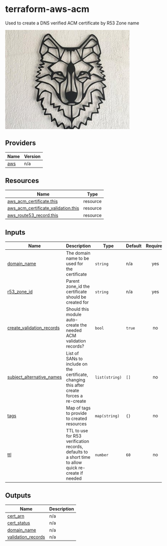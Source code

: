 # terraform-aws-acm
Used to create a DNS verified ACM certificate by R53 Zone name

<!-- BEGIN_TF_DOCS -->

<img src="https://raw.githubusercontent.com/Lupus-Metallum/brand/master/images/logo.jpg" width="400"/>



## Providers

| Name | Version |
|------|---------|
| <a name="provider_aws"></a> [aws](#provider\_aws) | n/a |

## Resources

| Name | Type |
|------|------|
| [aws_acm_certificate.this](https://registry.terraform.io/providers/hashicorp/aws/latest/docs/resources/acm_certificate) | resource |
| [aws_acm_certificate_validation.this](https://registry.terraform.io/providers/hashicorp/aws/latest/docs/resources/acm_certificate_validation) | resource |
| [aws_route53_record.this](https://registry.terraform.io/providers/hashicorp/aws/latest/docs/resources/route53_record) | resource |

## Inputs

| Name | Description | Type | Default | Required |
|------|-------------|------|---------|:--------:|
| <a name="input_domain_name"></a> [domain\_name](#input\_domain\_name) | The domain name to be used for the certificate | `string` | n/a | yes |
| <a name="input_r53_zone_id"></a> [r53\_zone\_id](#input\_r53\_zone\_id) | Parent zone\_id the certificate should be created for | `string` | n/a | yes |
| <a name="input_create_validation_records"></a> [create\_validation\_records](#input\_create\_validation\_records) | Should this module auto-create the needed ACM validation records? | `bool` | `true` | no |
| <a name="input_subject_alternative_names"></a> [subject\_alternative\_names](#input\_subject\_alternative\_names) | List of SANs to include on the certificate, changing this after create forces a re-create | `list(string)` | `[]` | no |
| <a name="input_tags"></a> [tags](#input\_tags) | Map of tags to provide to created resources | `map(string)` | `{}` | no |
| <a name="input_ttl"></a> [ttl](#input\_ttl) | TTL to use for R53 verification records, defaults to a short time to allow quick re-create if needed | `number` | `60` | no |

## Outputs

| Name | Description |
|------|-------------|
| <a name="output_cert_arn"></a> [cert\_arn](#output\_cert\_arn) | n/a |
| <a name="output_cert_status"></a> [cert\_status](#output\_cert\_status) | n/a |
| <a name="output_domain_name"></a> [domain\_name](#output\_domain\_name) | n/a |
| <a name="output_validation_records"></a> [validation\_records](#output\_validation\_records) | n/a |
<!-- END_TF_DOCS -->
